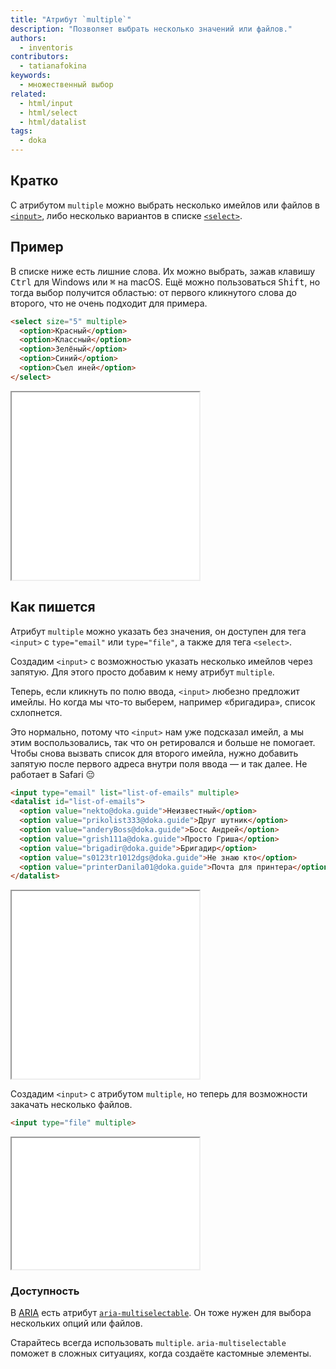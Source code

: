 ```yaml
---
title: "Атрибут `multiple`"
description: "Позволяет выбрать несколько значений или файлов."
authors:
  - inventoris
contributors:
  - tatianafokina
keywords:
  - множественный выбор
related:
  - html/input
  - html/select
  - html/datalist
tags:
  - doka
---
```


## Кратко

С атрибутом `multiple` можно выбрать несколько имейлов или файлов в [`<input>`](/html/input/), либо несколько вариантов в списке [`<select>`](/html/select/).

## Пример

В списке ниже есть лишние слова. Их можно выбрать, зажав клавишу <kbd>Ctrl</kbd> для Windows или <kbd>⌘</kbd> на macOS. Ещё можно пользоваться <kbd>Shift</kbd>, но тогда выбор получится областью: от первого кликнутого слова до второго, что не очень подходит для примера.

```html
<select size="5" multiple>
  <option>Красный</option>
  <option>Классный</option>
  <option>Зелёный</option>
  <option>Синий</option>
  <option>Съел иней</option>
</select>
```

<iframe title="Базовый пример" src="demos/basic/" height="300"></iframe>

## Как пишется

Атрибут `multiple` можно указать без значения, он доступен для тега `<input>` с `type="email"` или `type="file"`, а также для тега `<select>`.

Создадим `<input>` с возможностью указать несколько имейлов через запятую. Для этого просто добавим к нему атрибут `multiple`.

Теперь, если кликнуть по полю ввода, `<input>` любезно предложит имейлы. Но когда мы что-то выберем, например «бригадира», список схлопнется.

Это нормально, потому что `<input>` нам уже подсказал имейл, а мы этим воспользовались, так что он ретировался и больше не помогает. Чтобы снова вызвать список для второго имейла, нужно добавить запятую после первого адреса внутри поля ввода — и так далее. Не работает в Safari 😔

```html
<input type="email" list="list-of-emails" multiple>
<datalist id="list-of-emails">
  <option value="nekto@doka.guide">Неизвестный</option>
  <option value="prikolist333@doka.guide">Друг шутник</option>
  <option value="anderyBoss@doka.guide">Босс Андрей</option>
  <option value="grish111a@doka.guide">Просто Гриша</option>
  <option value="brigadir@doka.guide">Бригадир</option>
  <option value="s0123tr1012dgs@doka.guide">Не знаю кто</option>
  <option value="printerDanila01@doka.guide">Почта для принтера</option>
</datalist>
```

<iframe title="Множественный выбор имейлов" src="demos/multiple-input-email/" height="300"></iframe>

Создадим `<input>` с атрибутом `multiple`, но теперь для возможности закачать несколько файлов.

```html
<input type="file" multiple>
```

<iframe title="Множественный выбор файлов" src="demos/multiple-input-files/" height="210"></iframe>

### Доступность

В [ARIA](/a11y/aria-intro/) есть атрибут [`aria-multiselectable`](/a11y/aria-multiselectable/). Он тоже нужен для выбора нескольких опций или файлов.

Старайтесь всегда использовать `multiple`. `aria-multiselectable` поможет в сложных ситуациях, когда создаёте кастомные элементы.
